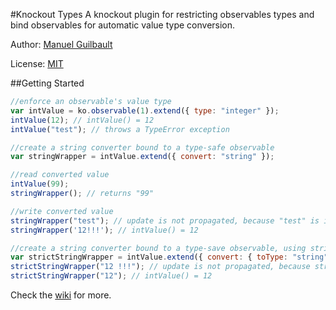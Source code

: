 ﻿#Knockout Types
A knockout plugin for restricting observables types and bind observables for automatic value type conversion.

Author: [Manuel Guilbault](https://github.com/manuel-guilbault)

License: [MIT](http://www.opensource.org/licenses/mit-license.php)

<!---
###NuGet: [ko.types](http://nuget.org/packages/ko.types)
###NPM: [ko.types](https://npmjs.org/package/ko.types)
-->

##Getting Started
```javascript
//enforce an observable's value type
var intValue = ko.observable(1).extend({ type: "integer" });
intValue(12); // intValue() = 12
intValue("test"); // throws a TypeError exception

//create a string converter bound to a type-safe observable
var stringWrapper = intValue.extend({ convert: "string" });

//read converted value
intValue(99);
stringWrapper(); // returns "99"

//write converted value
stringWrapper("test"); // update is not propagated, because "test" is invalid
stringWrapper('12!!!'); // intValue() = 12

//create a string converter bound to a type-save observable, using strict parsing
var strictStringWrapper = intValue.extend({ convert: { toType: "string", strict: true } });
strictStringWrapper("12 !!!"); // update is not propagated, because strict parsing is enabled
strictStringWrapper("12"); // intValue() = 12
```

Check the [wiki](https://github.com/manuel-guilbault/ko.types/wiki) for more.
